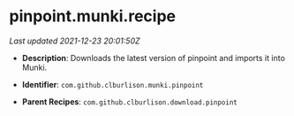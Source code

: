 # pinpoint.munki.recipe

_Last updated 2021-12-23 20:01:50Z_

- **Description**: Downloads the latest version of pinpoint and imports it into Munki.

- **Identifier**: `com.github.clburlison.munki.pinpoint`

- **Parent Recipes**: `com.github.clburlison.download.pinpoint`
